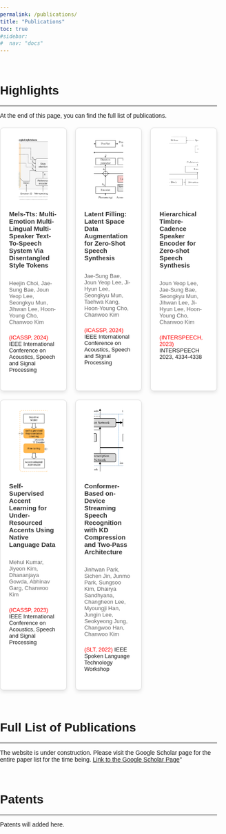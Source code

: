 ```yaml
---
permalink: /publications/
title: "Publications"
toc: true
#sidebar:
#  nav: "docs"
---
```


<html lang="en">
<head>
<meta charset="UTF-8">
<meta name="viewport" content="width=device-width, initial-scale=1.0">
<title>Publication Highlights</title>
<style>
  body {font-family: Arial, sans-serif; margin:0px; padding: 0px;}
  .container {display: grid; grid-template-columns: repeat(3, 1fr); gap: 20px; margin-top: 20px;}
  .card {
    background: white;
    border: 1px solid #ddd;
    border-radius: 8px;
    padding: 20px;
    box-shadow: 0 4px 8px rgba(0,0,0,0.1);
    display: flex;
    flex-direction: column;
    align-items: center;
  }
  .card img {
    width: 60%;
    height: 150px;
    border-radius: 8px;
    object-fit: cover;
  }
  .card h2 {
    font-size: 15px;
    color: #333;
  }
  .card p {
    font-size: 13px;
    color: #666;
    margin-bottom: 0;
  }
  .card ul {
    list-style-type: none;
    padding: 0;
    font-size: 13px;
  }
  .card ul li {
    padding: 8px 0;
    border-bottom: 0 0;
  }
  .card ul li:last-child {
    border-bottom: none;
  }
  .red-text {
    color: red;
  }
</style>
</head>
<body>
<br>
<h1>Highlights</h1><hr>
<p>At the end of this page, you can find the full list of publications.</p>
<div class="container">
  <div class="card">
    <img src="../assets/images/paper/melt-tts.PNG" alt="Functional Connectivity">
    <h2>Mels-Tts: Multi-Emotion Multi-Lingual Multi-Speaker Text-To-Speech System Via Disentangled Style Tokens</h2>
    <p>Heejin Choi, Jae-Sung Bae, Joun Yeop Lee, Seongkyu Mun, Jihwan Lee, Hoon-Young Cho, Chanwoo Kim</p>
    <ul>
      <li><span class="red-text">(ICASSP, 2024)</span> IEEE International Conference on Acoustics, Speech and Signal Processing</li>
    </ul>
  </div>
  <div class="card">
    <img src="../assets/images/paper/latent-filling.PNG" alt="Intracranial Hypertension">
    <h2>Latent Filling: Latent Space Data Augmentation for Zero-Shot Speech Synthesis</h2>
    <p>Jae-Sung Bae, Joun Yeop Lee, Ji-Hyun Lee, Seongkyu Mun, Taehwa Kang, Hoon-Young Cho, Chanwoo Kim</p>
    <ul>
      <li><span class="red-text">(ICASSP, 2024)</span> IEEE International Conference on Acoustics, Speech and Signal Processing</li>
    </ul>
  </div>
  <div class="card">
    <img src="../assets/images/paper/tica.PNG" alt="Hierarchical">
    <h2>Hierarchical Timbre-Cadence Speaker Encoder for Zero-shot Speech Synthesis</h2>
    <p>Joun Yeop Lee, Jae-Sung Bae, Seongkyu Mun, Jihwan Lee, Ji-Hyun Lee, Hoon-Young Cho, Chanwoo Kim</p>
    <ul>
      <li><span class="red-text">(INTERSPEECH, 2023)</span> INTERSPEECH 2023, 4334-4338</li>
    </ul>
  </div>
    <div class="card">
    <img src="../assets/images/paper/ssl-accent.PNG" alt="Hierarchical">
    <h2>Self-Supervised Accent Learning for Under-Resourced Accents Using Native Language Data</h2>
    <p>Mehul Kumar, Jiyeon Kim, Dhananjaya Gowda, Abhinav Garg, Chanwoo Kim</p>
    <ul>
      <li><span class="red-text">(ICASSP, 2023)</span> IEEE International Conference on Acoustics, Speech and Signal Processing</li>
    </ul>
  </div>
  <div class="card">
    <img src="../assets/images/paper/conformer.PNG" alt="Hierarchical">
    <h2>Conformer-Based on-Device Streaming Speech Recognition with KD Compression and Two-Pass Architecture</h2>
    <p>Jinhwan Park, Sichen Jin, Junmo Park, Sungsoo Kim, Dhairya Sandhyana, Changheon Lee, Myoungji Han, Jungin Lee, Seokyeong Jung, Changwoo Han, Chanwoo Kim
    </p>
    <ul>
      <li><span class="red-text">(SLT, 2022)</span> IEEE Spoken Language Technology Workshop</li>
    </ul>
  </div>
  <!-- Add more cards as necessary -->
</div><br><br>
<div>
  <h1>Full List of Publications</h1><hr>
  <p>The website is under construction. Please visit the Google Scholar page for the entire paper list for the time being. <a href=https://scholar.google.com/citations?user=pJoZXxYAAAAJ&hl=en&oi=ao"> Link to the Google Scholar Page</a>" </p>
</div><br>
<div>
  <h1>Patents</h1><hr>
  <p>Patents will added here.</p>
</div>
</body>
</html>
